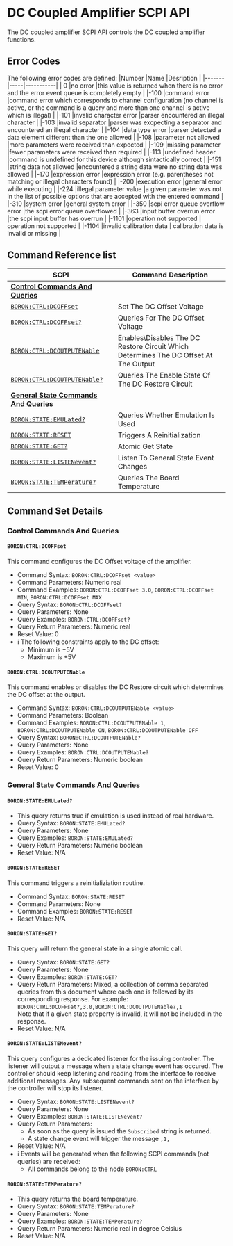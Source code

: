 # DC Coupled Amplifier SCPI API
The DC coupled amplifier SCPI API controls the DC coupled amplifier functions.

## **Error Codes**
The following error codes are defined:
|Number |Name |Desription |
|-------|-----|-----------|
|   0   |no error |this value is returned when there is no error and the error event queue is completely empty |
|-100   |command error |command error which corresponds to channel configuration (no channel is active, or the command is a query and more than one channel is active which is illegal) |
|-101   |invalid character error |parser encountered an illegal character |
|-103   |invalid separator |parser was excpecting a separator and encountered an illegal character |
|-104   |data type error |parser detected a data element different than the one allowed |
|-108   |parameter not allowed |more parameters were received than expected |
|-109   |missing parameter |fewer parameters were received than required |
|-113   |undefined header |command is undefined for this device although sintactically correct |
|-151   |string data not allowed |encountered a string data were no string data was allowed |
|-170   |expression error |expression error (e.g. parentheses not matching or illegal characters found) |
|-200   |execution error |general error while executing |
|-224   |illegal parameter value |a given parameter was not in the list of possible options that are accepted with the entered command |
|-310   |system error |general system error |
|-350   |scpi error queue overflow error |the scpi error queue overflowed |
|-363   |input buffer overrun error |the scpi input buffer has overrun |
|-1101  |operation not supported | operation not supported |
|-1104  |invalid calibration data | calibration data is invalid or missing |

## **Command Reference list**
|SCPI |Command Description |
|-----|--------------------|
|**[Control Commands And Queries](#control-commands-and-queries)** ||
|[`BORON:CTRL:DCOFFset`](#boronctrldcoffset) |Set The DC Offset Voltage |
|[`BORON:CTRL:DCOFFset?`](#boronctrldcoffset) |Queries For The DC Offset Voltage |
|[`BORON:CTRL:DCOUTPUTENable`](#boronctrldcoutputenable) |Enables\Disables The DC Restore Circuit Which Determines The DC Offset At The Output |
|[`BORON:CTRL:DCOUTPUTENable?`](#boronctrldcoutputenable) |Queries The Enable State Of The DC Restore Circuit |
|**[General State Commands And Queries](#general-state-commands-and-queries)** ||
|[`BORON:STATE:EMULated?`](#boronstateemulated) |Queries Whether Emulation Is Used |
|[`BORON:STATE:RESET`](#boronstatereset) |Triggers A Reinitialization |
|[`BORON:STATE:GET?`](#boronstateget) |Atomic Get State |
|[`BORON:STATE:LISTENevent?`](#boronstatelistenevent) |Listen To General State Event Changes |
|[`BORON:STATE:TEMPerature?`](#boronstatetemperature) |Queries The Board Temperature |

## **Command Set Details**
### **Control Commands And Queries**
#### `BORON:CTRL:DCOFFset`
This command configures the DC Offset voltage of the amplifier.
* Command Syntax: `BORON:CTRL:DCOFFset <value>`
* Command Parameters: Numeric real
* Command Examples: `BORON:CTRL:DCOFFset 3.0`, `BORON:CTRL:DCOFFset MIN`, `BORON:CTRL:DCOFFset MAX`
* Query Syntax: `BORON:CTRL:DCOFFset?`
* Query Parameters: None
* Query Examples: `BORON:CTRL:DCOFFset?`
* Query Return Parameters: Numeric real
* Reset Value: 0
* ℹ️ The following constraints apply to the DC offset:
	* Minimum is $-5\text{V}$
	* Maximum is $+5\text{V}$

#### `BORON:CTRL:DCOUTPUTENable`
This command enables or disables the DC Restore circuit which determines the DC offset at the output.
* Command Syntax: `BORON:CTRL:DCOUTPUTENable <value>`
* Command Parameters: Boolean
* Command Examples: `BORON:CTRL:DCOUTPUTENable 1`, `BORON:CTRL:DCOUTPUTENable ON`, `BORON:CTRL:DCOUTPUTENable OFF`
* Query Syntax: `BORON:CTRL:DCOUTPUTENable?`
* Query Parameters: None
* Query Examples: `BORON:CTRL:DCOUTPUTENable?`
* Query Return Parameters: Numeric boolean
* Reset Value: 0

### **General State Commands And Queries**
#### `BORON:STATE:EMULated?`
* This query returns true if emulation is used instead of real hardware.
* Query Syntax: `BORON:STATE:EMULated?`
* Query Parameters: None
* Query Examples: `BORON:STATE:EMULated?`
* Query Return Parameters: Numeric boolean
* Reset Value: N/A

#### `BORON:STATE:RESET`
This command triggers a reinitializiation routine.
* Command Syntax: `BORON:STATE:RESET`
* Command Parameters: None
* Command Examples: `BORON:STATE:RESET`
* Reset Value: N/A

#### `BORON:STATE:GET?`
This query will return the general state in a single atomic call.
* Query Syntax: `BORON:STATE:GET?`
* Query Parameters: None
* Query Examples: `BORON:STATE:GET?`
* Query Return Parameters: Mixed, a collection of comma separated queries from this document where each one is followed by its corresponding response. For example:\
`BORON:CTRL:DCOFFset?,3.0,BORON:CTRL:DCOUTPUTENable?,1`\
Note that if a given state property is invalid, it will not be included in the response.
* Reset Value: N/A

#### `BORON:STATE:LISTENevent?`
This query configures a dedicated listener for the issuing controller. The listener will output a message when a state change event has occured. The controller should keep listening and reading from the interface to receive additional messages. Any subsequent commands sent on the interface by the controller will stop its listener.
* Query Syntax: `BORON:STATE:LISTENevent?`
* Query Parameters: None
* Query Examples: `BORON:STATE:LISTENevent?`
* Query Return Parameters:
	* As soon as the query is issued the `Subscribed` string is returned.
	* A state change event will trigger the message `,1,`
* Reset Value: N/A
* ℹ️ Events will be generated when the following SCPI commands (not queries) are received:
	* All commands belong to the node `BORON:CTRL`

#### `BORON:STATE:TEMPerature?`
* This query returns the board temperature.
* Query Syntax: `BORON:STATE:TEMPerature?`
* Query Parameters: None
* Query Examples: `BORON:STATE:TEMPerature?`
* Query Return Parameters: Numeric real in degree Celsius
* Reset Value: N/A
